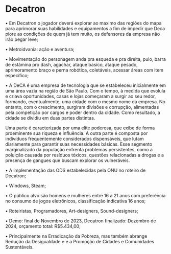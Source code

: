 # Decatron

• Em Decatron o jogador deverá explorar ao maximo das regiões do mapa para aprimorar suas habilidades e equipamentos a fim de impedir que Deca piore as condições de quem já tem muito, os defensores da empresa não irão pegar leve;

• Metroidvania: ação e aventura;

• Movimentação do personagem anda pra esqueda e pra direita, pulo, barra de estâmina pro dash, agachar, ataque basíco, ataque pesado, aprimoramento braço e perna robótica, coletáveis, acessar áreas com item específico;

•  A DeCA é uma empresa de tecnologia que se estabeleceu inicialmente em uma área vazia na região de São Paulo. Com o tempo, à medida que evoluía e criava oportunidades, casas e lojas começaram a surgir ao seu redor, formando, eventualmente, uma cidade com o mesmo nome da empresa. No entanto, com o crescimento, surgiram divisões e corrupção, alimentadas pela competição por cargos e poder dentro da cidade. Como resultado, a cidade se dividiu em duas partes distintas.

Uma parte é caracterizada por uma elite poderosa, que exibe de forma proeminente sua riqueza e influência. A outra parte é composta por indivíduos frequentemente considerados dispensáveis, que lutam diariamente para garantir suas necessidades básicas. Esse segmento marginalizado da população enfrenta problemas persistentes, como a poluição causada por resíduos tóxicos, questões relacionadas a drogas e a presença de gangues que buscam explorar os vulneráveis.

• A implementação das ODS estabelecidas pela ONU no roteiro de Decatron;

• Windows, Steam;

• O público alvo são homens e mulheres entre 16 à 21 anos com preferência no consumo de jogos eletrônicos, classificação indicativa 16 anos;

• Roteiristas, Programadores, Art-designers, Sound-designers;

• Demo: final de Novembro de 2023, Decatron finalizado: Dezembro de 2024, orçamento total: R$5.434,00​;

• Principalmente na Erradicação da Pobreza, mas também abrange Redução da Desigualdade e e a Promoção de Cidades e Comunidades Sustentáveis.
